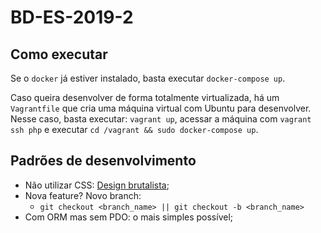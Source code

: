 # BD-ES-2019-2

## Como executar

Se o `docker` já estiver instalado, basta executar `docker-compose up`.

Caso queira desenvolver de forma totalmente virtualizada, há um `Vagrantfile` que cria uma máquina virtual com Ubuntu para desenvolver. Nesse caso, basta executar:
`vagrant up`, acessar a máquina com `vagrant ssh php` e executar `cd /vagrant && sudo docker-compose up`.

## Padrões de desenvolvimento

* Não utilizar CSS: [Design brutalista](https://brutalist-web.design/);
* Nova feature? Novo branch:
    * `git checkout <branch_name> || git checkout -b <branch_name>`
* Com ORM mas sem PDO: o mais simples possível;